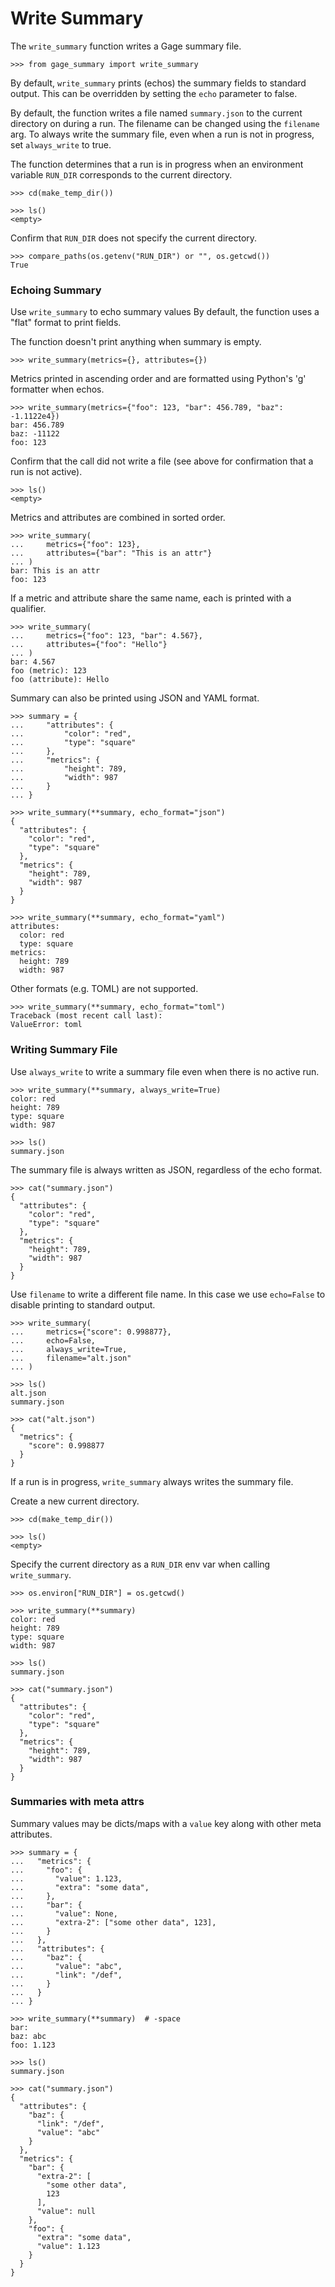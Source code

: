 # Write Summary

The `write_summary` function writes a Gage summary file.

    >>> from gage_summary import write_summary


By default, `write_summary` prints (echos) the summary fields to
standard output. This can be overridden by setting the `echo` parameter
to false.

By default, the function writes a file named `summary.json` to the
current directory on during a run. The filename can be changed using the
`filename` arg. To always write the summary file, even when a run is not
in progress, set `always_write` to true.

The function determines that a run is in progress when an environment
variable `RUN_DIR` corresponds to the current directory.

    >>> cd(make_temp_dir())

    >>> ls()
    <empty>

Confirm that `RUN_DIR` does not specify the current directory.

    >>> compare_paths(os.getenv("RUN_DIR") or "", os.getcwd())
    True

### Echoing Summary

Use `write_summary` to echo summary values By default, the function uses
a "flat" format to print fields.

The function doesn't print anything when summary is empty.

    >>> write_summary(metrics={}, attributes={})

Metrics printed in ascending order and are formatted using Python's 'g'
formatter when echos.

    >>> write_summary(metrics={"foo": 123, "bar": 456.789, "baz": -1.1122e4})
    bar: 456.789
    baz: -11122
    foo: 123

Confirm that the call did not write a file (see above for confirmation
that a run is not active).

    >>> ls()
    <empty>

Metrics and attributes are combined in sorted order.

    >>> write_summary(
    ...     metrics={"foo": 123},
    ...     attributes={"bar": "This is an attr"}
    ... )
    bar: This is an attr
    foo: 123

If a metric and attribute share the same name, each is printed with a
qualifier.

    >>> write_summary(
    ...     metrics={"foo": 123, "bar": 4.567},
    ...     attributes={"foo": "Hello"}
    ... )
    bar: 4.567
    foo (metric): 123
    foo (attribute): Hello

Summary can also be printed using JSON and YAML format.

    >>> summary = {
    ...     "attributes": {
    ...         "color": "red",
    ...         "type": "square"
    ...     },
    ...     "metrics": {
    ...         "height": 789,
    ...         "width": 987
    ...     }
    ... }

    >>> write_summary(**summary, echo_format="json")
    {
      "attributes": {
        "color": "red",
        "type": "square"
      },
      "metrics": {
        "height": 789,
        "width": 987
      }
    }

    >>> write_summary(**summary, echo_format="yaml")
    attributes:
      color: red
      type: square
    metrics:
      height: 789
      width: 987

Other formats (e.g. TOML) are not supported.

    >>> write_summary(**summary, echo_format="toml")
    Traceback (most recent call last):
    ValueError: toml

### Writing Summary File

Use `always_write` to write a summary file even when there is no active
run.

    >>> write_summary(**summary, always_write=True)
    color: red
    height: 789
    type: square
    width: 987

    >>> ls()
    summary.json

The summary file is always written as JSON, regardless of the echo
format.

    >>> cat("summary.json")
    {
      "attributes": {
        "color": "red",
        "type": "square"
      },
      "metrics": {
        "height": 789,
        "width": 987
      }
    }

Use `filename` to write a different file name. In this case we use
`echo=False` to disable printing to standard output.

    >>> write_summary(
    ...     metrics={"score": 0.998877},
    ...     echo=False,
    ...     always_write=True,
    ...     filename="alt.json"
    ... )

    >>> ls()
    alt.json
    summary.json

    >>> cat("alt.json")
    {
      "metrics": {
        "score": 0.998877
      }
    }

If a run is in progress, `write_summary` always writes the summary file.

Create a new current directory.

    >>> cd(make_temp_dir())

    >>> ls()
    <empty>

Specify the current directory as a `RUN_DIR` env var when calling
`write_summary`.

    >>> os.environ["RUN_DIR"] = os.getcwd()

    >>> write_summary(**summary)
    color: red
    height: 789
    type: square
    width: 987

    >>> ls()
    summary.json

    >>> cat("summary.json")
    {
      "attributes": {
        "color": "red",
        "type": "square"
      },
      "metrics": {
        "height": 789,
        "width": 987
      }
    }

### Summaries with meta attrs

Summary values may be dicts/maps with a `value` key along with other
meta attributes.

    >>> summary = {
    ...   "metrics": {
    ...     "foo": {
    ...       "value": 1.123,
    ...       "extra": "some data",
    ...     },
    ...     "bar": {
    ...       "value": None,
    ...       "extra-2": ["some other data", 123],
    ...     }
    ...   },
    ...   "attributes": {
    ...     "baz": {
    ...       "value": "abc",
    ...       "link": "/def",
    ...     }
    ...   }
    ... }

    >>> write_summary(**summary)  # -space
    bar:
    baz: abc
    foo: 1.123

    >>> ls()
    summary.json

    >>> cat("summary.json")
    {
      "attributes": {
        "baz": {
          "link": "/def",
          "value": "abc"
        }
      },
      "metrics": {
        "bar": {
          "extra-2": [
            "some other data",
            123
          ],
          "value": null
        },
        "foo": {
          "extra": "some data",
          "value": 1.123
        }
      }
    }
